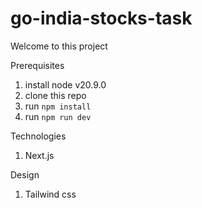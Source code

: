 # go-india-stocks-task

Welcome to this project 


Prerequisites
1. install node v20.9.0
2. clone this repo
3. run `npm install`
4. run `npm run dev`

Technologies
1. Next.js

Design    
1. Tailwind css

